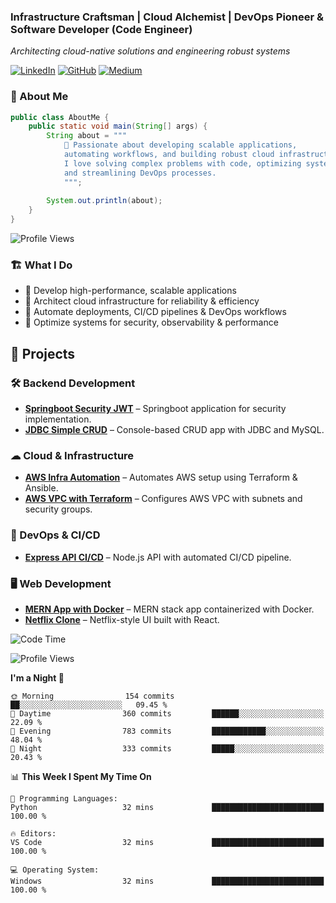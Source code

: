 
### Infrastructure Craftsman | Cloud Alchemist | DevOps Pioneer & Software Developer (Code Engineer)
*Architecting cloud-native solutions and engineering robust systems*

[![LinkedIn](https://img.shields.io/badge/-LinkedIn-0A66C2?style=flat&logo=linkedin)](https://www.linkedin.com/in/kavishka-sasindu-5b9085265/)
[![GitHub](https://img.shields.io/badge/-GitHub-181717?style=flat&logo=github)](https://github.com/KavishkaSasindu)
[![Medium](https://img.shields.io/badge/-Medium-000000?style=flat&logo=medium)](https://medium.com/@sasindu0215)


### 👋 About Me  

```java
public class AboutMe {
    public static void main(String[] args) {
        String about = """
            🚀 Passionate about developing scalable applications, 
            automating workflows, and building robust cloud infrastructure. 
            I love solving complex problems with code, optimizing systems for performance, 
            and streamlining DevOps processes.
            """;
        
        System.out.println(about);
    }
}
```
![Profile Views](https://komarev.com/ghpvc/?username=KavishkaSasindu)

### 🏗 What I Do  
- 🔹 Develop high-performance, scalable applications  
- 🔹 Architect cloud infrastructure for reliability & efficiency  
- 🔹 Automate deployments, CI/CD pipelines & DevOps workflows  
- 🔹 Optimize systems for security, observability & performance


## 🚀 Projects  

### 🛠 Backend Development  
- **[Springboot Security JWT]([https://github.com/KavishkaSasindu/SpringDemo_learn_xml_configuration.git](https://github.com/KavishkaSasindu/Spring-JWT-Complete))** – Springboot application for security implementation.  
- **[JDBC Simple CRUD](https://github.com/KavishkaSasindu/jdbc_simple_crud.git)** – Console-based CRUD app with JDBC and MySQL.  

### ☁ Cloud & Infrastructure  
- **[AWS Infra Automation](https://github.com/KavishkaSasindu/Automate_aws_infrastructure-_with_terraform_and_automate_deployement_with_ansible.git)** – Automates AWS setup using Terraform & Ansible.  
- **[AWS VPC with Terraform](https://github.com/KavishkaSasindu/terraform_aws_vpc.git)** – Configures AWS VPC with subnets and security groups.  

### 🚀 DevOps & CI/CD  
- **[Express API CI/CD](https://github.com/KavishkaSasindu/express-api-CI-CD.git)** – Node.js API with automated CI/CD pipeline.  

### 🖥 Web Development  
- **[MERN App with Docker](https://github.com/KavishkaSasindu/mern-sample-application-with-docker.git)** – MERN stack app containerized with Docker.  
- **[Netflix Clone](https://github.com/KavishkaSasindu/my_clone_react_netflix.git)** – Netflix-style UI built with React.


<!--START_SECTION:waka-->
![Code Time](http://img.shields.io/badge/Code%20Time-247%20hrs%2046%20mins-blue)

![Profile Views](http://img.shields.io/badge/Profile%20Views-0-blue)

**I'm a Night 🦉** 

```text
🌞 Morning                154 commits         ██░░░░░░░░░░░░░░░░░░░░░░░   09.45 % 
🌆 Daytime                360 commits         ██████░░░░░░░░░░░░░░░░░░░   22.09 % 
🌃 Evening                783 commits         ████████████░░░░░░░░░░░░░   48.04 % 
🌙 Night                  333 commits         █████░░░░░░░░░░░░░░░░░░░░   20.43 % 
```


📊 **This Week I Spent My Time On** 

```text
💬 Programming Languages: 
Python                   32 mins             █████████████████████████   100.00 % 

🔥 Editors: 
VS Code                  32 mins             █████████████████████████   100.00 % 

💻 Operating System: 
Windows                  32 mins             █████████████████████████   100.00 % 
```


<!--END_SECTION:waka-->


